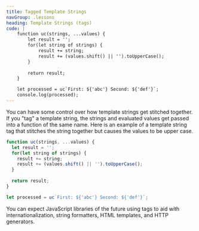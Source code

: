 ```yaml
---
title: Tagged Template Strings
navGroup: .lessons
heading: Template Strings (tags)
code: |
    function uc(strings, ...values) {
        let result = '';
        for(let string of strings) {
            result += string;
            result += (values.shift() || '').toUpperCase();
        }
  
        return result;
    }

    let processed = uc`First: ${'abc'} Second: ${'def'}`;
    console.log(processed);
---
```


You can have some control over how template strings get stitched together.  If you "tag" a template string, the strings and evaluated values get passed into a function of the same name.  Here is an example of a template string tag that stitches the string together but causes the values to be upper case.

```javascript
function uc(strings, ...values) {
  let result = '';
  for(let string of strings) {
    result += string;
    result += (values.shift() || '').toUpperCase();
  }
  
  return result;
}

let processed = uc`First: ${'abc'} Second: ${'def'}`;
```

You can expect JavaScript libraries of the future using tags to aid with internationalization, string formatters, HTML templates, and HTTP generators.
